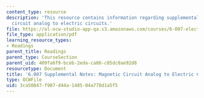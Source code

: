 ```yaml
---
content_type: resource
description: 'This resource contains information regarding supplemental notes: magnetic
  circuit analog to electric circuits.'
file: https://ol-ocw-studio-app-qa.s3.amazonaws.com/courses/6-007-electromagnetic-energy-from-motors-to-lasers-spring-2011/3ca50847f907d44a148504a778d1a5f5_MIT6_007S11_circuits.pdf
file_type: application/pdf
learning_resource_types:
- Readings
parent_title: Readings
parent_type: CourseSection
parent_uid: 409fa6f9-bceb-2eda-ca06-c85dc0ae92d8
resourcetype: Document
title: '6.007 Supplemental Notes: Magnetic Circuit Analog to Electric Circuits'
type: OCWFile
uid: 3ca50847-f907-d44a-1485-04a778d1a5f5
---
```

